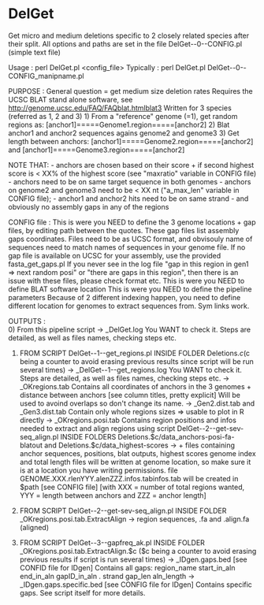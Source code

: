 # DelGet
Get micro and medium deletions specific to 2 closely related species after their split.
All options and paths are set in the file DelGet--0--CONFIG.pl (simple text file)

Usage     : perl DelGet.pl <config_file>
Typically : perl DelGet.pl DelGet--0--CONFIG_manipname.pl

	
PURPOSE : 
   General question = get medium size deletion rates
   Requires the UCSC BLAT stand alone software, see http://genome.ucsc.edu/FAQ/FAQblat.htmlblat3
   Written for 3 species (referred as 1, 2 and 3)
      1) From a \"reference\" genome (=1), get random regions as: [anchor1]=====Genome1.region=====[anchor2]
      2) Blat anchor1 and anchor2 sequences agains genome2 and genome3
      3) Get length between anchors: [anchor1]=====Genome2.region=====[anchor2] and [anchor1]=====Genome3.region=====[anchor2]

   NOTE THAT:
      - anchors are chosen based on their score + if second highest score is < XX% of the highest score (see \"maxratio\" variable in CONFIG file)
      - anchors need to be on same target sequence in both genomes
      - anchors on genome2 and genome3 need to be < XX nt ("a_max_len" variable in CONFIG file);
      - anchor1 and anchor2 hits need to be on same strand
      - and obviously no assembly gaps in any of the regions
				
CONFIG file :
   This is were you NEED to define the 3 genome locations + gap files, by editing path between the quotes.
      These gap files list assembly gaps coordinates. Files need to be as UCSC format, and obvisouly name of sequences need to match names of sequences in your genome file. 
      If no gap file is available on UCSC for your assembly, use the provided fasta_get_gaps.pl
      If you never see in the log file \"gap in this region in gen1 => next random posi\" or \"there are gaps in this region\", then there is an issue with these files, please check format etc.
   This is were you NEED to define BLAT software location
   This is were you NEED to define the pipeline parameters
   Because of 2 different indexing happen, you need to define different location for genomes to extract sequences from. Sym links work.
		

OUTPUTS :   
   0) From this pipeline script
      -> _DelGet.log
         You WANT to check it. Steps are detailed, as well as files names, checking steps etc.
	
   1) FROM SCRIPT DelGet--1--get_regions.pl
      INSIDE FOLDER Deletions.$c ($c being a counter to avoid erasing previous results since script will be run several times)
      -> _DelGet--1--get_regions.log
         You WANT to check it. Steps are detailed, as well as files names, checking steps etc.
      -> _OKregions.tab
         Contains all coordinates of anchors in the 3 genomes + distance between anchors [see column titles, pretty explicit]
         Will be used to avoind overlaps so don't change its name.
      -> _Gen2.dist.tab and _Gen3.dist.tab
         Contain only whole regions sizes => usable to plot in R directly
      -> _OKregions.posi.tab
         Contains region positions and infos needed to extract and align regions using script DelGet--2--get-sev-seq_align.pl
         INSIDE FOLDERS Deletions.\$c/data_anchors-posi-fa-blatout and Deletions.\$c/data_highest-scores
         -> + files containing anchor sequences, positions, blat outputs, highest scores
         genome index and total length files will be written at genome location, so make sure it is at a location you have writing permissions.
         file GENOME.XXX.rlenYYY.alenZZZ.infos.tabinfos.tab will be created in \$path [see CONFIG file]
         [with XXX = number of total regions wanted, YYY = length between anchors and ZZZ = anchor length] 
			
   2) FROM SCRIPT DelGet--2--get-sev-seq_align.pl
      INSIDE FOLDER _OKregions.posi.tab.ExtractAlign
      -> region sequences, .fa and .align.fa (aligned)
			 
   3) FROM SCRIPT DelGet--3--gapfreq_ak.pl
      INSIDE FOLDER _OKregions.posi.tab.ExtractAlign.\$c (\$c being a counter to avoid erasing previous results if script is run several times)
      -> _IDgen.gaps.bed [see CONFID file for IDgen]
         Contains all gaps: region_name    start_in_aln    end_in_aln    gapID_in_aln    .    strand    gap_len    aln_length
      -> _IDgen.gaps.specific.bed [see CONFIG file for IDgen]
         Contains specific gaps. See script itself for more details.

